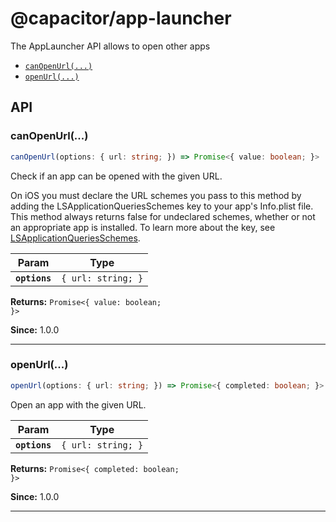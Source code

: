 # @capacitor/app-launcher

The AppLauncher API allows to open other apps

<docgen-index>

* [`canOpenUrl(...)`](#canopenurl)
* [`openUrl(...)`](#openurl)

</docgen-index>

<docgen-api>
<!--Update the source file JSDoc comments and rerun docgen to update the docs below-->

## API

### canOpenUrl(...)

```typescript
canOpenUrl(options: { url: string; }) => Promise<{ value: boolean; }>
```

Check if an app can be opened with the given URL.

On iOS  you must declare the URL schemes you pass to this method by adding
the LSApplicationQueriesSchemes key to your app's Info.plist file.
This method always returns false for undeclared schemes, whether or not an appropriate
app is installed. To learn more about the key, see
[LSApplicationQueriesSchemes](https://developer.apple.com/library/archive/documentation/General/Reference/InfoPlistKeyReference/Articles/LaunchServicesKeys.html#//apple_ref/doc/plist/info/LSApplicationQueriesSchemes).

| Param         | Type                          |
| ------------- | ----------------------------- |
| **`options`** | <code>{ url: string; }</code> |

**Returns:** <code>Promise&lt;{ value: boolean; }&gt;</code>

**Since:** 1.0.0

--------------------


### openUrl(...)

```typescript
openUrl(options: { url: string; }) => Promise<{ completed: boolean; }>
```

Open an app with the given URL.

| Param         | Type                          |
| ------------- | ----------------------------- |
| **`options`** | <code>{ url: string; }</code> |

**Returns:** <code>Promise&lt;{ completed: boolean; }&gt;</code>

**Since:** 1.0.0

--------------------

</docgen-api>